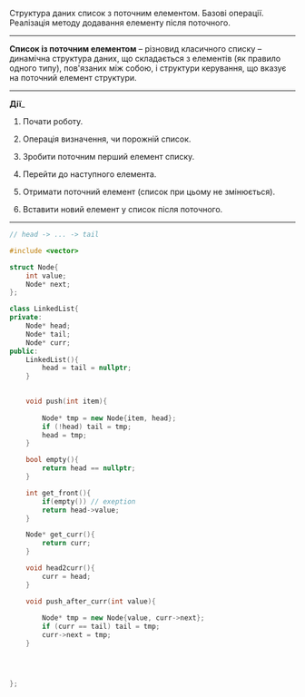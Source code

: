 Структура даних список з поточним елементом. Базові операції. Реалізація методу додавання елементу після поточного.

---
__Список із поточним елементом__ – різновид класичного списку – динамічна
структура даних, що складається з елементів (як правило одного типу),
пов'язаних між собою, і структури керування, що вказує на поточний елемент
структури.

---
__Дії___
1. Почати роботу.

2. Операція визначення, чи порожній список.

3. Зробити поточним перший елемент списку.

4. Перейти до наступного елемента.

5. Отримати поточний елемент (список при цьому не змінюється).

6. Вставити новий елемент у список після поточного.

---
```c++
// head -> ... -> tail

#include <vector>

struct Node{
	int value;
	Node* next;
};

class LinkedList{
private:
	Node* head;
	Node* tail;
	Node* curr;
public:
	LinkedList(){
		head = tail = nullptr;
	}
	

	void push(int item){
		
		Node* tmp = new Node{item, head};
		if (!head) tail = tmp;
		head = tmp;
	}

	bool empty(){
		return head == nullptr;
	}

	int get_front(){
		if(empty()) // exeption
		return head->value;
	}

	Node* get_curr(){
		return curr;
	}

	void head2curr(){
		curr = head;
	}

	void push_after_curr(int value){
		
		Node* tmp = new Node{value, curr->next};
		if (curr == tail) tail = tmp;
		curr->next = tmp;
	}




};
```